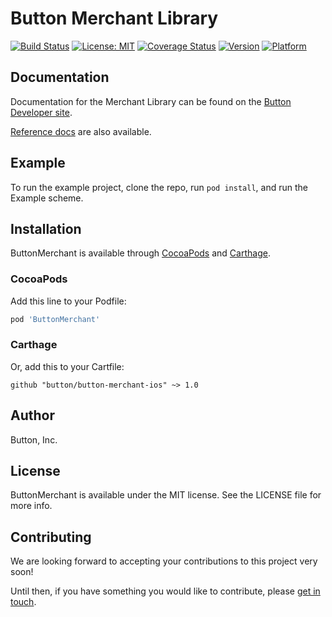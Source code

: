 # Button Merchant Library
[![Build Status](https://travis-ci.com/button/button-merchant-ios.svg?token=8JzszbFQzEAxm2tqrxeg&branch=master)](https://travis-ci.com/button/button-merchant-ios)
[![License: MIT](https://img.shields.io/badge/License-MIT-yellow.svg)](https://opensource.org/licenses/MIT)
[![Coverage Status](https://coveralls.io/repos/github/button/button-merchant-ios/badge.svg?t=Nu4idN)](https://coveralls.io/github/button/button-merchant-ios)
[![Version](https://img.shields.io/cocoapods/v/ButtonMerchant.svg?style=flat)](http://cocoapods.org/pods/ButtonMerchant)
[![Platform](https://img.shields.io/cocoapods/p/ButtonMerchant.svg?style=flat)](http://cocoapods.org/pods/ButtonMerchant)


## Documentation
Documentation for the Merchant Library can be found on the [Button Developer site](https://developer.usebutton.com/docs/ios-add-merchant-library).

[Reference docs](http://building.usebutton.com/button-merchant-ios/latest/) are also available.

## Example

To run the example project, clone the repo, run `pod install`, and run the Example scheme.

## Installation

ButtonMerchant is available through [CocoaPods](http://cocoapods.org) and [Carthage](https://github.com/Carthage/Carthage). 

### CocoaPods

Add this line to your Podfile:
```ruby
pod 'ButtonMerchant'
```

### Carthage

Or, add this to your Cartfile:
```
github "button/button-merchant-ios" ~> 1.0
```

## Author

Button, Inc.

## License

ButtonMerchant is available under the MIT license. See the LICENSE file for more info.

## Contributing

We are looking forward to accepting your contributions to this project very soon!

Until then, if you have something you would like to contribute, please [get in touch](opensource@usebutton.com).
